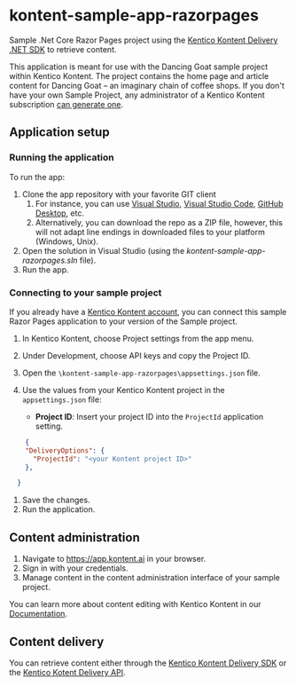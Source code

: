 # kontent-sample-app-razorpages
Sample .Net Core Razor Pages project using the [Kentico Kontent Delivery .NET SDK](https://github.com/Kentico/kontent-delivery-sdk-net) to retrieve content.

This application is meant for use with the Dancing Goat sample project within Kentico Kontent. The project contains the home page and article content for Dancing Goat – an imaginary chain of coffee shops. If you don't have your own Sample Project, any administrator of a Kentico Kontent subscription [can generate one](https://app.kontent.ai/sample-project-generator).

## Application setup

### Running the application
To run the app:
1. Clone the app repository with your favorite GIT client
   1. For instance, you can use [Visual Studio](https://www.visualstudio.com/vs/), [Visual Studio Code](https://code.visualstudio.com/), [GitHub Desktop](https://desktop.github.com/), etc.
   1. Alternatively, you can download the repo as a ZIP file, however, this will not adapt line endings in downloaded files to your platform (Windows, Unix).
1. Open the solution in Visual Studio (using the _kontent-sample-app-razorpages.sln_ file).
1. Run the app.

### Connecting to your sample project
If you already have a [Kentico Kontent account](https://app.kontent.ai), you can connect this sample Razor Pages application to your version of the Sample project.

1. In Kentico Kontent, choose Project settings from the app menu.
1. Under Development, choose API keys and copy the Project ID.
1. Open the `\kontent-sample-app-razorpages\appsettings.json` file.
1. Use the values from your Kentico Kontent project in the `appsettings.json` file:

    * **Project ID**: Insert your project ID into the `ProjectId` application setting.

```json
    {
    "DeliveryOptions": {
      "ProjectId": "<your Kontent project ID>"
    },

  }
```
1. Save the changes.
1. Run the application.

## Content administration
1. Navigate to <https://app.kontent.ai> in your browser.
1. Sign in with your credentials.
1. Manage content in the content administration interface of your sample project.

You can learn more about content editing with Kentico Kontent in our [Documentation](https://docs.kontent.ai/).

## Content delivery
You can retrieve content either through the [Kentico Kontent Delivery SDK](https://github.com/Kentico/kontent-delivery-sdk-net) or the [Kentico Kotent Delivery API](https://docs.kontent.ai/reference/kentico-kontent-apis-overview).
